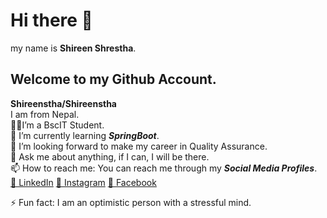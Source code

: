 # Hi there 👋
my name is **Shireen Shrestha**.
## Welcome to my **Github Account**.

**Shireenstha/Shireenstha** <br>
I am from Nepal. <br>
👩‍🎓I’m a BscIT Student.<br>
  🌱 I’m currently learning ***SpringBoot***.<br>
  👯 I’m looking forward to make my career in Quality Assurance.<br>
  💬 Ask me about anything, if I can, I will be there.<br>
 📫 How to reach me: You can reach me through my ***Social Media Profiles***.<br>
  [🔗 LinkedIn](https://www.linkedin.com/in/your-profile)
[📸 Instagram](https://www.instagram.com/your-profile)
[📘 Facebook](https://www.facebook.com/your-profile)
  
 ⚡ Fun fact: I am an optimistic person with a stressful mind.


  
